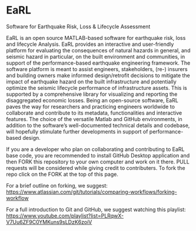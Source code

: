 # EaRL
Software for Earthquake Risk, Loss &amp; Lifecycle Assessment

EaRL is an open source MATLAB-based software for earthquake risk, loss and lifecycle Analysis. EaRL provides an interactive and user-friendly platform for evaluating the consequences of natural hazards in general, and seismic hazard in particular, on the built environment and communities, in support of the performance-based earthquake engineering framework. The software platform is meant to assist engineers, stakeholders, (re-) insurers and building owners make informed design/retrofit decisions to mitigate the impact of earthquake hazard on the built infrastructure and potentially optimize the seismic lifecycle performance of infrastructure assets. This is supported by a comprehensive library for visualizing and reporting the disaggregated economic losses. Being an open-source software, EaRL paves the way for researchers and practicing engineers worldwide to collaborate and contribute to its metadata, functionalities and interactive features. The choice of the versatile Matlab and GitHub environments, in addition to the software’s well-documented technical details and codebase, will hopefully stimulate further developments in support of performance-based design.

If you are a developer who plan on collaborating and contributing to EaRL base code, you are recommended to install GitHub Desktop application and then FORK this repository to your own computer and work on it there. PULL requests will be considered while giving credit to contributers. To fork the repo click on the FORK at the top of this page.

For a brief outline on forking, we suggest:
https://www.atlassian.com/git/tutorials/comparing-workflows/forking-workflow

For a full introduction to Git and GitHub, we suggest watching this playlist:
https://www.youtube.com/playlist?list=PLRqwX-V7Uu6ZF9C0YMKuns9sLDzK6zoiV
